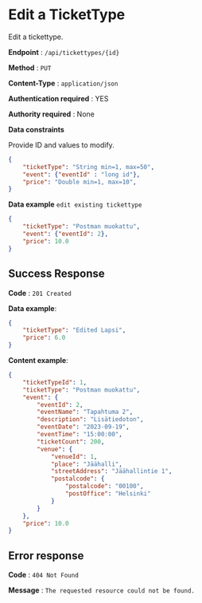 # Edit a TicketType

Edit a tickettype.

**Endpoint** : `/api/tickettypes/{id}`

**Method** : `PUT`

**Content-Type** : `application/json`

**Authentication required** : YES

**Authority required** : None

**Data constraints**

Provide ID and values to modify.

```json
{
    "ticketType": "String min=1, max=50",
    "event": {"eventId" : "long id"},
    "price": "Double min=1, max=10",  
}
```

**Data example** `edit existing tickettype`

```json
{
    "ticketType": "Postman muokattu",
    "event": {"eventId": 2},
    "price": 10.0
}
```

## Success Response

**Code** : `201 Created`

**Data example**:

```json
{
    "ticketType": "Edited Lapsi",
    "price": 6.0
}
```

**Content example**:

```json
{
    "ticketTypeId": 1,
    "ticketType": "Postman muokattu",
    "event": {
        "eventId": 2,
        "eventName": "Tapahtuma 2",
        "description": "Lisätiedoton",
        "eventDate": "2023-09-19",
        "eventTime": "15:00:00",
        "ticketCount": 200,
        "venue": {
            "venueId": 1,
            "place": "Jäähalli",
            "streetAddress": "Jäähallintie 1",
            "postalcode": {
                "postalcode": "00100",
                "postOffice": "Helsinki"
            }
        }
    },
    "price": 10.0
}
```

## Error response  

**Code** : `404 Not Found`  

**Message** : `The requested resource could not be found.`
